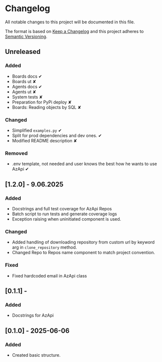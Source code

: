 # Changelog
All notable changes to this project will be documented in this file.

The format is based on [Keep a Changelog](https://keepachangelog.com/en/1.0.0/)
and this project adheres to [Semantic Versioning](https://semver.org/spec/v2.0.0.html).

## Unreleased
### Added 
- Boards docs ✔
- Boards ut ✘
- Agents docs ✔
- Agents ut ✘
- System tests ✘
- Preparation for PyPi deploy ✘
- Boards: Reading objects by SQL ✘

### Changed
- Simplified `examples.py` ✔
- Split for prod dependencies and dev ones. ✔
- Modified README description ✘

### Removed
- .env template, not needed and user knows the best how he wants to use AzApi ✔


## [1.2.0] - 9.06.2025
### Added
- Docstrings and full test coverage for AzApi Repos
- Batch script to run tests and generate coverage logs
- Exception raising when uninitiated component is used.

### Changed
- Added handling of downloading repository from custom url by keyword arg in `clone_repository` method.
- Changed Repo to Repos name component to match project convention.

### Fixed
- Fixed hardcoded email in AzApi class


## [0.1.1] - 
### Added
- Docstrings for AzApi

## [0.1.0] - 2025-06-06
### Added
- Created basic structure.
